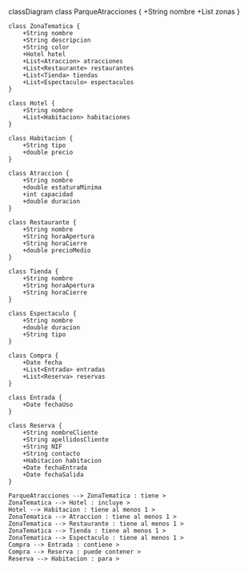 classDiagram
    class ParqueAtracciones {
        +String nombre
        +List<ZonaTematica> zonas
    }

    class ZonaTematica {
        +String nombre
        +String descripcion
        +String color
        +Hotel hotel
        +List<Atraccion> atracciones
        +List<Restaurante> restaurantes
        +List<Tienda> tiendas
        +List<Espectaculo> espectaculos
    }

    class Hotel {
        +String nombre
        +List<Habitacion> habitaciones
    }

    class Habitacion {
        +String tipo
        +double precio
    }

    class Atraccion {
        +String nombre
        +double estaturaMinima
        +int capacidad
        +double duracion
    }

    class Restaurante {
        +String nombre
        +String horaApertura
        +String horaCierre
        +double precioMedio
    }

    class Tienda {
        +String nombre
        +String horaApertura
        +String horaCierre
    }

    class Espectaculo {
        +String nombre
        +double duracion
        +String tipo
    }

    class Compra {
        +Date fecha
        +List<Entrada> entradas
        +List<Reserva> reservas
    }

    class Entrada {
        +Date fechaUso
    }

    class Reserva {
        +String nombreCliente
        +String apellidosCliente
        +String NIF
        +String contacto
        +Habitacion habitacion
        +Date fechaEntrada
        +Date fechaSalida
    }

    ParqueAtracciones --> ZonaTematica : tiene >
    ZonaTematica --> Hotel : incluye >
    Hotel --> Habitacion : tiene al menos 1 >
    ZonaTematica --> Atraccion : tiene al menos 1 >
    ZonaTematica --> Restaurante : tiene al menos 1 >
    ZonaTematica --> Tienda : tiene al menos 1 >
    ZonaTematica --> Espectaculo : tiene al menos 1 >
    Compra --> Entrada : contiene >
    Compra --> Reserva : puede contener >
    Reserva --> Habitacion : para >
